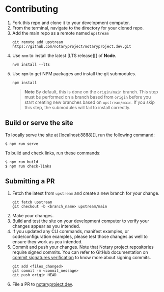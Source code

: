 # Contributing

1. Fork this repo and clone it to your development computer.
1. From the terminal, navigate to the directory for your cloned repo.
1. Add the main repo as a remote named `upstream`
    ```console
    git remote add upstream https://github.com/notaryproject/notaryproject.dev.git
    ```
1. Use `nvm` to install the latest [LTS release][] of **Node**.
    ```console
    nvm install --lts
    ```
1. Use `npm` to get NPM packages and install the git submodules. 
    ```console
    npm install
    ```
    > **Note** By default, this is done on the `origin/main` branch. This step must be performed on a branch based from `origin` before you start creating new branches based on `upstream/main`. If you skip this step, the submodules will fail to install correctly.

## Build or serve the site

To locally serve the site at [localhost:8888][], run the following command:

```console
$ npm run serve
```

To build and check links, run these commands:

```console
$ npm run build
$ npm run check-links
```

## Submitting a PR

1. Fetch the latest from `upstream` and create a new branch for your change.
    ```console
    git fetch upstream
    git checkout -b <branch_name> upstream/main
    ``` 
1. Make your changes.
1. Build and test the site on your development computer to verify your changes appear as you intended.
1. If you updated any CLI commands, manifest examples, or code/configuration examples, please test those changes as well to ensure they work as you intended.
1. Commit and push your changes. Note that Notary project repositories require signed commits. You can refer to  GitHub documentation on [commit signatures verification](https://docs.github.com/en/authentication/managing-commit-signature-verification/about-commit-signature-verification) to know more about signing commits.
    ```console
    git add <files_changed>
    git commit -m <commit_message>
    git push origin HEAD
    ```
1. File a PR to [notaryproject.dev](https://github.com/notaryproject/notaryproject.dev).
